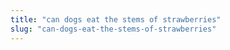 ```yaml
---
title: "can dogs eat the stems of strawberries"
slug: "can-dogs-eat-the-stems-of-strawberries"
---
```


